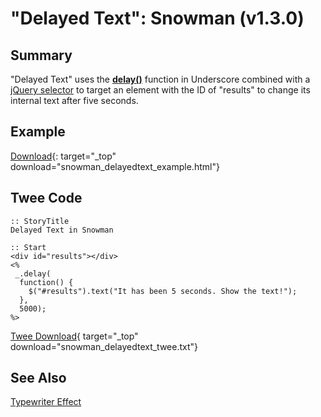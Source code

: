 # "Delayed Text": Snowman (v1.3.0)

## Summary

"Delayed Text" uses the **[delay()](http://underscorejs.org/#delay)** function in Underscore combined with a [jQuery selector](https://api.jquery.com/category/selectors/) to target an element with the ID of "results" to change its internal text after five seconds.

## Example

[Download](snowman_delayedtext_example.html){: target="_top" download="snowman_delayedtext_example.html"}

## Twee Code

```twee
:: StoryTitle
Delayed Text in Snowman

:: Start
<div id="results"></div>
<%
 _.delay(
  function() {
    $("#results").text("It has been 5 seconds. Show the text!");
  },
  5000);
%>
```

[Twee Download](snowman_delayedtext_twee.txt){ target="_top" download="snowman_delayedtext_twee.txt"}

## See Also

[Typewriter Effect](../../typewriter/snowman/snowman_typewriter.md)

